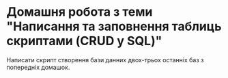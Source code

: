 # Домашня робота з теми "Написання та заповнення таблиць скриптами (CRUD у SQL)"

Написати скрипт створення бази данних двох-трьох останніх баз з попередніх домашок.
